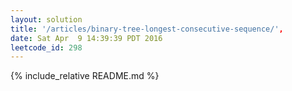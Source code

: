 ```yaml
---
layout: solution
title: '/articles/binary-tree-longest-consecutive-sequence/',
date: Sat Apr  9 14:39:39 PDT 2016
leetcode_id: 298
---
```

{% include_relative README.md %}

